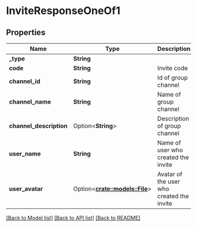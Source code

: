 # InviteResponseOneOf1

## Properties

Name | Type | Description | Notes
------------ | ------------- | ------------- | -------------
**_type** | **String** |  | 
**code** | **String** | Invite code | 
**channel_id** | **String** | Id of group channel | 
**channel_name** | **String** | Name of group channel | 
**channel_description** | Option<**String**> | Description of group channel | [optional]
**user_name** | **String** | Name of user who created the invite | 
**user_avatar** | Option<[**crate::models::File**](File.md)> | Avatar of the user who created the invite | [optional]

[[Back to Model list]](../README.md#documentation-for-models) [[Back to API list]](../README.md#documentation-for-api-endpoints) [[Back to README]](../README.md)


